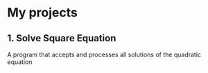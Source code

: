 # My projects
## 1. Solve Square Equation
   A program that accepts and processes all solutions of the quadratic equation  
